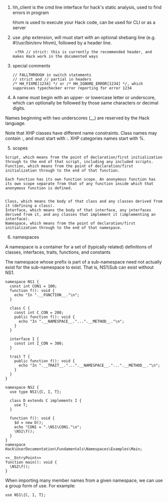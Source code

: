 1. hh_client is the cmd line interface for hack's static analysis, used to find errors in program

   hhvm is used to execute your Hack code, can be used for CLI or as a server

2. use .php extension, will must start with an optional shebang line  (e.g. #!/usr/bin/env hhvm), followed by a header line.  

   ```
    <?hh // strict: this is currently the recommended header, and makes Hack work in the documented ways
   ```

3. special comments

   ```
   // FALLTHROUGH in switch statements
   // strict and // partial in headers
   /* HH_FIXME[1234] */ or /* HH_IGNORE_ERROR[1234] */, which suppresses typechecker error reporting for error 1234
   ```
   
   
4. A name must begin with an upper- or lowercase letter or underscore, which can optionally be followed by those same characters or decimal digits.


Names beginning with two underscores (__) are reserved by the Hack language.


Note that XHP classes have different name constraints. Class names may contain :, and must start with :. XHP categories names start with %.


5. scopes
```
Script, which means from the point of declaration/first initialization through to the end of that script, including any included scripts.
Function, which means from the point of declaration/first initialization through to the end of that function.
      
Each function has its own function scope. An anonymous function has its own scope separate from that of any function inside which that anonymous function is defined.


Class, which means the body of that class and any classes derived from it (defining a class).
Interface, which means the body of that interface, any interfaces derived from it, and any classes that implement it (implementing an interface).
Namespace, which means from the point of declaration/first initialization through to the end of that namespace.
```


6. namespaces

A namespace is a container for a set of (typically related) definitions of classes, interfaces, traits, functions, and constants

The namespace whose prefix is part of a sub-namespace need not actually exist for the sub-namespace to exist. That is, NS1\Sub can exist without NS1.

```
namespace NS1 {
  const int CON1 = 100;
  function f(): void {
    echo "In ".__FUNCTION__."\n";
  }

  class C {
    const int C_CON = 200;
    public function f(): void {
      echo "In ".__NAMESPACE__."...".__METHOD__."\n";
    }
  }

  interface I {
    const int I_CON = 300;
  }

  trait T {
    public function f(): void {
      echo "In ".__TRAIT__."...".__NAMESPACE__."...".__METHOD__."\n";
    }
  }
}

namespace NS2 {
  use type NS1\{C, I, T};

  class D extends C implements I {
    use T;
  }

  function f(): void {
    $d = new D();
    echo "CON1 = ".\NS1\CON1."\n";
    \NS1\f();
  }
}
namespace Hack\UserDocumentation\Fundamentals\Namespaces\Examples\Main;

<<__EntryPoint>>
function main(): void {
  \NS2\f();
}
```


When importing many member names from a given namespace, we can use a group form of use. For example:
```
use NS1\{C, I, T};
```
